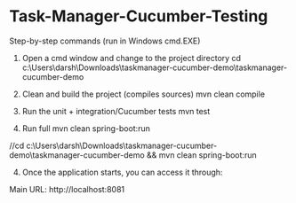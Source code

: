 # Task-Manager-Cucumber-Testing
Step-by-step commands (run in Windows cmd.EXE)

1. Open a cmd window and change to the project directory
 cd c:\Users\darsh\Downloads\taskmanager-cucumber-demo\taskmanager-cucumber-demo

2. Clean and build the project (compiles sources)
 mvn clean compile

3. Run the unit + integration/Cucumber tests
mvn test

5. Run full 
mvn clean spring-boot:run

//cd c:\Users\darsh\Downloads\taskmanager-cucumber-demo\taskmanager-cucumber-demo && mvn clean spring-boot:run

4. Once the application starts, you can access it through:

Main URL: http://localhost:8081


